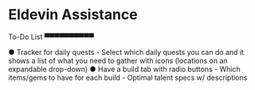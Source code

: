 ﻿# Eldevin Assistance

To-Do List
▀▀▀▀▀▀▀▀▀▀

● Tracker for daily quests
    - Select which daily quests you can do and it shows a list of what you need to gather with icons (locations on an expandable drop-down)
● Have a build tab with radio buttons
    - Which items/gems to have for each build
	- Optimal talent specs w/ descriptions
